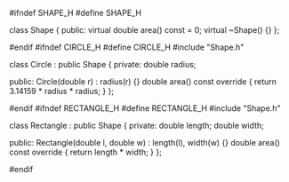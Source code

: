 #ifndef SHAPE_H
#define SHAPE_H

class Shape {
public:
    virtual double area() const = 0;
    virtual ~Shape() {}
};

#endif
#ifndef CIRCLE_H
#define CIRCLE_H
#include "Shape.h"

class Circle : public Shape {
private:
    double radius;
    
public:
    Circle(double r) : radius(r) {}
    double area() const override {
        return 3.14159 * radius * radius;
    }
};

#endif
#ifndef RECTANGLE_H
#define RECTANGLE_H
#include "Shape.h"

class Rectangle : public Shape {
private:
    double length;
    double width;
    
public:
    Rectangle(double l, double w) : length(l), width(w) {}
    double area() const override {
        return length * width;
    }
};

#endif
